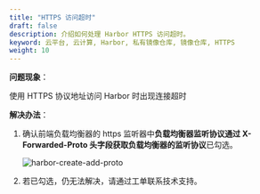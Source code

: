 ```yaml
---
title: "HTTPS 访问超时"
draft: false
description: 介绍如何处理 Harbor HTTPS 访问超时。
keyword: 云平台, 云计算, Harbor, 私有镜像仓库, 镜像仓库, HTTPS
weight: 10
---
```


**问题现象**：

使用 HTTPS 协议地址访问 Harbor 时出现连接超时

**解决办法**：

1. 确认前端负载均衡器的 https 监听器中**负载均衡器监听协议通过 X-Forwarded-Proto 头字段获取负载均衡器的监听协议**已勾选。

   ![harbor-create-add-proto](/container/harbor/_images/harbor-create-add-proto.png)

2. 若已勾选，仍无法解决，请通过工单联系技术支持。

